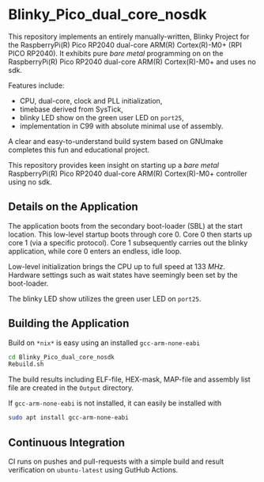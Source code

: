Blinky_Pico_dual_core_nosdk
==================

This repository implements an entirely manually-written,
Blinky Project for the RaspberryPi(R) Pico RP2040 dual-core
ARM(R) Cortex(R)-M0+ (RPI PICO RP2040).
It exhibits pure _bare_ _metal_ programming
on on the RaspberryPi(R) Pico RP2040
dual-core ARM(R) Cortex(R)-M0+ and uses no sdk.

Features include:
  - CPU, dual-core, clock and PLL initialization,
  - timebase derived from SysTick,
  - blinky LED show on the green user LED on `port25`,
  - implementation in C99 with absolute minimal use of assembly.

A clear and easy-to-understand build system based on GNUmake
completes this fun and educational project.

This repository provides keen insight on starting up
a _bare_ _metal_ RaspberryPi(R) Pico RP2040 dual-core ARM(R) Cortex(R)-M0+
controller using no sdk.

## Details on the Application

The application boots from the secondary boot-loader (SBL)
at the start location. This low-level startup boots through
core 0. Core 0 then starts up core 1 (via a specific protocol).
Core 1 subsequently carries out the blinky application,
while core 0 enters an endless, idle loop.

Low-level initialization brings the CPU up to full speed
at $133~MHz$. Hardware settings such as wait states
have seemingly been set by the boot-loader.

The blinky LED show utilizes the green user LED on `port25`.

## Building the Application

Build on `*nix*` is easy using an installed `gcc-arm-none-eabi`

```sh
cd Blinky_Pico_dual_core_nosdk
Rebuild.sh
```

The build results including ELF-file, HEX-mask, MAP-file
and assembly list file are created in the `Output` directory.

If `gcc-arm-none-eabi` is not installed, it can easily
be installed with

```sh
sudo apt install gcc-arm-none-eabi
```

## Continuous Integration

CI runs on pushes and pull-requests with a simple
build and result verification on `ubuntu-latest`
using GutHub Actions.
